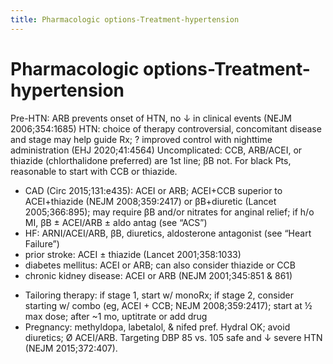 ```yaml
---
title: Pharmacologic options-Treatment-hypertension
---
```

# Pharmacologic options-Treatment-hypertension

Pre-HTN: ARB prevents onset of HTN, no ↓ in clinical events (NEJM 2006;354:1685)
HTN: choice of therapy controversial, concomitant disease and stage may help guide Rx; ? improved control with nighttime administration (EHJ 2020;41:4564)
Uncomplicated: CCB, ARB/ACEI, or thiazide (chlorthalidone preferred) are 1st line; βB not.
For black Pts, reasonable to start with CCB or thiazide.
+ CAD (Circ 2015;131:e435): ACEI or ARB; ACEI+CCB superior to ACEI+thiazide (NEJM 2008;359:2417) or βB+diuretic (Lancet 2005;366:895); may require βB and/or nitrates for anginal relief; if h/o MI, βB ± ACEI/ARB ± aldo antag (see “ACS”)
+ HF: ARNI/ACEI/ARB, βB, diuretics, aldosterone antagonist (see “Heart Failure”)
+ prior stroke: ACEI ± thiazide (Lancet 2001;358:1033)
+ diabetes mellitus: ACEI or ARB; can also consider thiazide or CCB
+ chronic kidney disease: ACEI or ARB (NEJM 2001;345:851 & 861)
* Tailoring therapy: if stage 1, start w/ monoRx; if stage 2, consider starting w/ combo (eg, ACEI + CCB; NEJM 2008;359:2417); start at ½ max dose; after ~1 mo, uptitrate or add drug
* Pregnancy: methyldopa, labetalol, & nifed pref. Hydral OK; avoid diuretics; Ø ACEI/ARB. Targeting DBP 85 vs. 105 safe and ↓ severe HTN (NEJM 2015;372:407).
